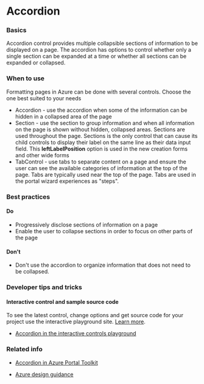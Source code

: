 ﻿# Accordion

 
<a name="basics"></a>
### Basics
Accordion control provides multiple collapsible sections of information to be displayed on a page.  The accordion has options to control whether only a single section can be expanded at a time or whether all sections can be expanded or collapsed.


<!-- TODO get an IMAGE to embed here -->

<!-- TODO get an SAMPLE CODE to embed here -->

 
<a name="when-to-use"></a>
### When to use
Formatting pages in Azure can be done with several controls.  Choose the one best suited to your needs
* Accordion - use the accordion when some of the information can be hidden in a collapsed area of the page
* Section - use the section to group information and when all information on the page is shown without hidden, collapsed areas.  Sections are used throughout the page.  Sections is the only control that can cause its child controls to display their label on the same line as their data input field.  This **leftLabelPosition** option is used in the new creation forms and other wide forms
* TabControl - use tabs to separate content on a page and ensure the user can see the available categories of information at the top of the page.  Tabs are typically used near the top of the page.  Tabs are used in the portal wizard experiences as "steps".


 
<a name="best-practices"></a>
### Best practices

<a name="best-practices-do"></a>
#### Do

* Progressively disclose sections of information on a page
* Enable the user to collapse sections in order to focus on other parts of the page

<a name="best-practices-don-t"></a>
#### Don&#39;t

* Don't use the accordion to organize information that does not need to be collapsed.



 
<a name="developer-tips-and-tricks"></a>
### Developer tips and tricks



<a name="developer-tips-and-tricks-interactive-control-and-sample-source-code"></a>
#### Interactive control and sample source code
To see the latest control, change options and get source code for your project use the interactive playground site.  [Learn more](./top-extensions-controls-playground.md).

*  <a href="https://ms.portal.azure.com/?Microsoft_Azure_Playground=true#blade/Microsoft_Azure_Playground/ControlsIndexBlade/Accordion_create_Playground" target="_blank">Accordion in the interactive controls playground</a>

 

 
<a name="related-info"></a>
### Related info

* <a href="https://www.figma.com/file/Bwn8rmUOYtnPRwA3JoQTBn/Azure-Portal-Toolkit?node-id=3410%3A7557" target="_blank">Accordion in Azure Portal Toolkit</a>

* [Azure design guidance](http://aka.ms/portalfx/design)



